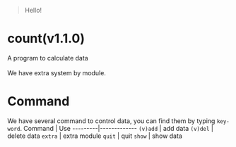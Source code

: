 > Hello!

# count(v1.1.0)
  A program to calculate data<br><br>
  We have extra system by module.

# Command
  We have several command to control data, you can find them by typing `key-word`.
  Command  | Use
  ---------|-------------
  `(v)add` | add data
  `(v)del` | delete data
  `extra`  | extra module
  `quit`   | quit
  `show`   | show data
